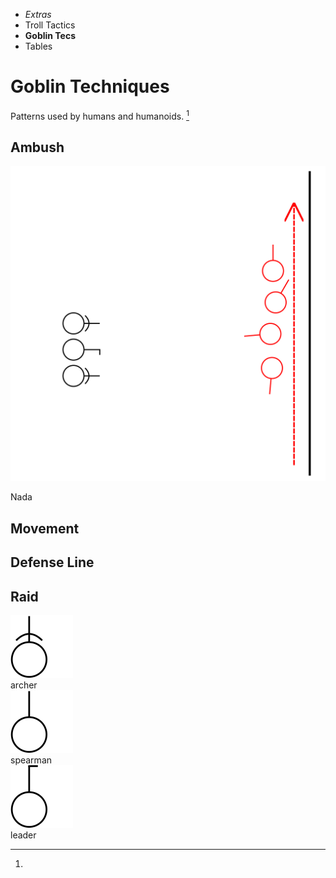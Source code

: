 
<!-- .margin.compass -->
* _Extras_
* Troll Tactics
* **Goblin Tecs**
* Tables



# Goblin Techniques

Patterns used by humans and humanoids. [^1]

## Ambush

<img class="tech ambush" src="_tac_ambush.svg"></img>

<!-- <div.tech.ambush> -->
Nada
<!-- </div> -->

## Movement

## Defense Line

## Raid


[^1]:
  <div class="caption b-2.1rem">
    <div class="cap">
      <img src="__tac_archer.svg"></img>
      <div>archer</div>
    </div>
    <div class="cap">
      <img src="__tac_soldier.svg"></img>
      <div>spearman</div>
    </div>
    <div class="cap">
      <img src="__tac_sergeant.svg"></img>
      <div>leader</div>
    </div>
  </div>
